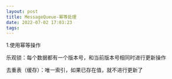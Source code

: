 ```yaml
---
layout: post
title: MessageQueue-幂等处理
date: 2022-07-02 17:03:23
tags:
---
```


1.使用幂等操作

乐观锁：每个数据都有一个版本号，和当前版本号相同时进行更新操作

去重表（缓存）：唯一索引，如果已存在值，就不进行更新了
